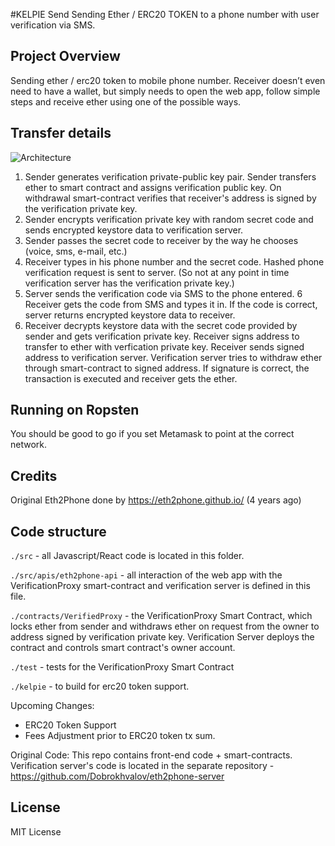 #KELPIE Send
Sending Ether / ERC20 TOKEN to a phone number with user verification via SMS.

## Project Overview
Sending ether / erc20 token to mobile phone number. Receiver doesn’t even need to have a wallet, but simply needs to open the web app, follow simple steps and receive ether using one of the possible ways.

## Transfer details
![Architecture](/Algorithm.png)
1. Sender generates verification private-public key pair. Sender transfers ether to smart contract and assigns verification public key. On withdrawal smart-contract verifies that receiver's address is signed by the verification private key.
2. Sender encrypts verification private key with random secret code and sends encrypted keystore data to verification server.
3. Sender passes the secret code to receiver by the way he chooses (voice, sms, e-mail, etc.)
4. Receiver types in his phone number and the secret code. Hashed phone verification request is sent to server. (So not at any point in time verification server has the verification private key.)
5. Server sends the verification code via SMS to the phone entered.
6 Receiver gets the code from SMS and types it in. If the code is correct, server returns encrypted keystore data to receiver.
7. Receiver decrypts keystore data with the secret code provided by sender and gets verification private key. Receiver signs address to transfer to ether with verfication private key. Receiver sends signed address to verification server. Verification server tries to withdraw ether through smart-contract to signed address. If signature is correct, the transaction is executed and receiver gets the ether.

## Running on Ropsten
You should be good to go if you set Metamask to point at the correct network.

## Credits
Original Eth2Phone done by https://eth2phone.github.io/ (4 years ago)


## Code structure
`./src` - all Javascript/React code is located in this folder.

`./src/apis/eth2phone-api` - all interaction of the web app with the VerificationProxy smart-contract and verification server is defined in this file.  

`./contracts/VerifiedProxy` - the VerificationProxy Smart Contract, which locks ether from sender and withdraws ether on request from the owner to address signed by verification private key. Verification Server deploys the contract and controls smart contract's owner account.

`./test` - tests for the VerificationProxy Smart Contract

`./kelpie` - to build for erc20 token support.

Upcoming Changes:
- ERC20 Token Support
- Fees Adjustment prior to ERC20 token tx sum.

Original Code:
This repo contains front-end code + smart-contracts. Verification server's code is located in the separate repository - https://github.com/Dobrokhvalov/eth2phone-server

## License
MIT License 
